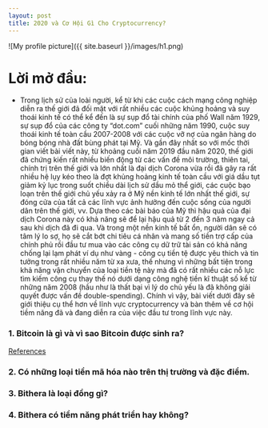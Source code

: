 ```yaml
---
layout: post
title: 2020 và Cơ Hội Gì Cho Cryptocurrency?
---
```


![My profile picture]({{ site.baseurl }}/images/h1.png)

# Lời mở đầu: 

* Trong lịch sử của loài người, kể từ khi các cuộc cách mạng công nghiệp diễn ra thế giới đã đối mặt với rất nhiều các cuộc khủng hoảng và suy thoái kinh tế có thể kể đến là sự sụp đổ tài chính của phố Wall năm 1929, sự sụp đổ của các công ty “dot.com” cuối những năm 1990, cuộc suy thoái kinh tế toàn cầu 2007-2008 với các cuộc vỡ nợ của ngân hàng do bóng bóng nhà đất bùng phát tại Mỹ. Và gần đây nhất so với mốc thời gian viết bài viết này, từ khoảng cuối năm 2019 đầu năm 2020, thế giới đã chứng kiến rất nhiều biến động từ các vấn đề môi trường, thiên tai, chính trị trên thế giới và lớn nhất là đại dịch Corona vừa rồi đã gây ra rất nhiều hệ lụy kéo theo là đợt khủng hoảng kinh tế toàn cầu với giá dầu tụt giảm kỷ lục trong suốt chiều dài lịch sử dầu mỏ thể giới, các cuộc bạo loạn trên thế giới chủ yếu xảy ra ở Mỹ nền kinh tế lớn nhất thế giới, sự đóng cửa của tất cả các lĩnh vực ảnh hưởng đến cuộc sống của người dân trên thế giới, vv. Dựa theo các bài báo của Mỹ thì hậu quả của đại dịch Corona này có khả năng sẽ để lại hậu quả từ 2 đến 3 năm ngay cả sau khi dịch đã đi qua. Và trong một nền kinh tế bất ổn, người dân sẽ có tâm lý lo sợ, họ sẽ cắt bớt chi tiêu cá nhân và mang số tiền trợ cấp của chính phủ rồi đầu tư mua vào các công cụ dữ trữ tài sản có khả năng chống lại lạm phát ví dụ như vàng - công cụ tiền tệ được yêu thich và tin tưởng trong rất nhiều năm từ xa xưa, thế nhưng vì những bất tiện trong khả năng vận chuyển của loại tiền tệ này mà đã có rất nhiều các nỗ lực tìm kiếm công cụ thay thế nó dưới dạng công nghệ tiền kĩ thuật số kể từ những năm 2008 (hầu như là thất bại vì lý do chủ yếu là đã không giải quyết được vấn đề double-spending). Chính vì vậy, bài viết dưới đây sẽ giới thiệu cụ thể hơn về lĩnh vực cryptocurrency và bàn thêm về cơ hội tiềm năng đã và đang diễn ra của việc đầu tư trong lĩnh vực này.

### 1. Bitcoin là gì và vì sao Bitcoin được sinh ra?

[References](https://drive.google.com/drive/folders/0B8dFe37lUI-RMk5wd0dkZVhsb0k)

### 2. Có những loại tiền mã hóa nào trên thị trường và đặc điểm.

### 3. Bithera là loại đồng gì?

### 4. Bithera có tiềm năng phát triển hay không? 

